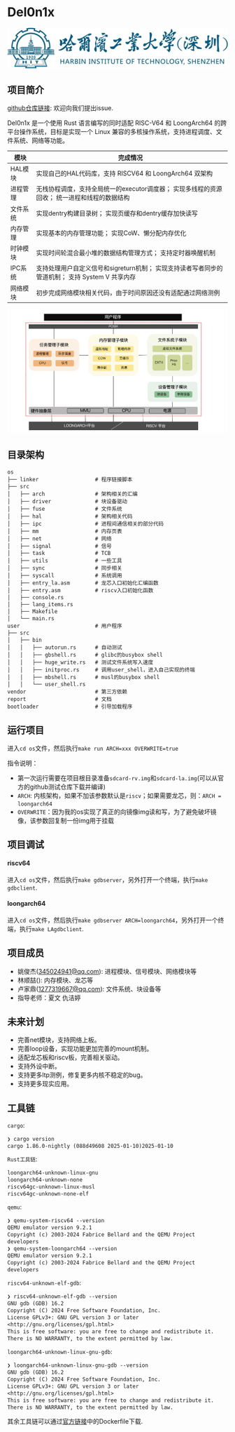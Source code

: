 # Del0n1x

![](./report/iamge/school.jpg)

## 项目简介

[github仓库链接](https://github.com/Ya0rk/myOS): 欢迎向我们提出issue.

Del0n1x 是一个使用 Rust 语言编写的同时适配 RISC-V64 和 LoongArch64 的跨平台操作系统，目标是实现一个 Linux 兼容的多核操作系统，支持进程调度、文件系统、网络等功能。

| 模块  | 完成情况 |
| ---   | ---   |
| HAL模块  | 实现自己的HAL代码库，支持 RISCV64 和 LoongArch64 双架构    |
| 进程管理 | 无栈协程调度，支持全局统一的executor调度器； 实现多线程的资源回收； 统一进程和线程的数据结构    |
| 文件系统 | 实现dentry构建目录树； 实现页缓存和dentry缓存加快读写    |
| 内存管理 | 实现基本的内存管理功能； 实现CoW、懒分配内存优化    |
| 时钟模块 | 实现时间轮混合最小堆的数据结构管理方式； 支持定时器唤醒机制    |
| IPC系统 | 支持处理用户自定义信号和sigreturn机制； 实现支持读者写者同步的管道机制； 支持 System V 共享内存    |
| 网络模块 | 初步完成网络模块相关代码，由于时间原因还没有适配通过网络测例    |


![](./整体架构图.png)


## 目录架构

```
os
├── linker                  # 程序链接脚本
├── src
│   ├── arch                # 架构相关的汇编
│   ├── driver              # 块设备驱动
│   ├── fuse                # 文件系统
│   ├── hal                 # 架构相关代码
│   ├── ipc                 # 进程间通信相关的部分代码
│   ├── mm                  # 内存页表
│   ├── net                 # 网络
│   ├── signal              # 信号
│   ├── task                # TCB
│   ├── utils               # 一些工具
│   ├── sync                # 同步相关
│   ├── syscall             # 系统调用
│   ├── entry_la.asm        # 龙芯入口初始化汇编函数
│   ├── entry.asm           # riscv入口初始化函数
│   ├── console.rs
│   ├── lang_items.rs
│   ├── Makefile
│   └── main.rs
user                        # 用户程序
├── src
│   ├── bin
│   │   ├── autorun.rs      # 自动测试
│   │   ├── gbshell.rs      # glibc的busybox shell
│   │   ├── huge_write.rs   # 测试文件系统写入速度
│   │   ├── initproc.rs     # 调用user_shell，进入自己实现的终端
│   │   ├── mbshell.rs      # musl的busybox shell
│   │   └── user_shell.rs
vendor                      # 第三方依赖
report                      # 文档
bootloader                  # 引导加载程序
```


## 运行项目

进入`cd os`文件，然后执行`make run ARCH=xxx OVERWRITE=true`

指令说明：

- 第一次运行需要在项目根目录准备`sdcard-rv.img`和`sdcard-la.img`(可以从官方的github测试仓库下载并编译)
- `ARCH`: 内核架构，如果不加该参数默认是`riscv`；如果需要龙芯，则：`ARCH = loongarch64`
- `OVERWRITE`：因为我的os实现了真正的向镜像img读和写，为了避免破坏镜像，该参数回复制一份img用于挂载


## 项目调试

#### riscv64

进入`cd os`文件，然后执行`make gdbserver`，另外打开一个终端，执行`make gdbclient`.

#### loongarch64

进入`cd os`文件，然后执行`make gdbserver ARCH=loongarch64`，另外打开一个终端，执行`make LAgdbclient`.


## 项目成员

- 姚俊杰(345024941@qq.com): 进程模块、信号模块、网络模块等
- 林顺喆(): 内存模块、龙芯等
- 卢家鼎(1277319667@qq.com): 文件系统、块设备等
- 指导老师：夏文  仇洁婷

## 未来计划

- 完善net模块，支持网络上板。
- 完善loop设备，实现功能更加完善的mount机制。
- 适配龙芯板和riscv板，完善相关驱动。
- 支持外设中断。
- 支持更多ltp测例，修复更多内核不稳定的bug。
- 支持更多现实应用。

## 工具链

`cargo`:

```
❯ cargo version
cargo 1.86.0-nightly (088d49608 2025-01-10)2025-01-10
```

`Rust工具链`:

```
loongarch64-unknown-linux-gnu
loongarch64-unknown-none
riscv64gc-unknown-linux-musl
riscv64gc-unknown-none-elf
```

`qemu`:

```
❯ qemu-system-riscv64 --version
QEMU emulator version 9.2.1
Copyright (c) 2003-2024 Fabrice Bellard and the QEMU Project developers
❯ qemu-system-loongarch64 --version
QEMU emulator version 9.2.1
Copyright (c) 2003-2024 Fabrice Bellard and the QEMU Project developers
```

`riscv64-unknown-elf-gdb`: 

```
❯ riscv64-unknown-elf-gdb --version
GNU gdb (GDB) 16.2
Copyright (C) 2024 Free Software Foundation, Inc.
License GPLv3+: GNU GPL version 3 or later <http://gnu.org/licenses/gpl.html>
This is free software: you are free to change and redistribute it.
There is NO WARRANTY, to the extent permitted by law.
```

`loongarch64-unknown-linux-gnu-gdb`:

```
❯ loongarch64-unknown-linux-gnu-gdb --version
GNU gdb (GDB) 16.2
Copyright (C) 2024 Free Software Foundation, Inc.
License GPLv3+: GNU GPL version 3 or later <http://gnu.org/licenses/gpl.html>
This is free software: you are free to change and redistribute it.
There is NO WARRANTY, to the extent permitted by law.
```

其余工具链可以通过[官方链接](https://github.com/oscomp/testsuits-for-oskernel/tree/pre-2025?tab=readme-ov-file)中的Dockerfile下载.